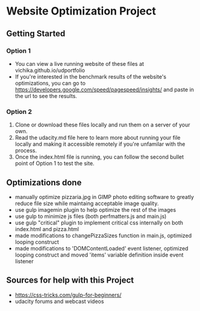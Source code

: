# Website Optimization Project

## Getting Started

### Option 1
- You can view a live running website of these files at vichika.github.io/udportfolio
- If you're interested in the benchmark results of the website's optimizations, you can 
go to https://developers.google.com/speed/pagespeed/insights/ and paste in the url to 
see the results.

### Option 2
1. Clone or download these files locally and run them on a server of your own.
2. Read the udacity.md file here to learn more about running your file locally and
making it accessible remotely if you're unfamilar with the process.
3. Once the index.html file is running, you can follow the second bullet point of Option
1 to test the site.

## Optimizations done
- manually optimize pizzaria.jpg in GIMP photo editing software to greatly reduce file size 
while maintaing acceptable image quality.
- use gulp imagemin plugin to help optimize the rest of the images 
- use gulp to minimize js files (both perfmatters.js and main.js)
- use gulp "critical" plugin to implement critical css internally on both index.html and pizza.html
- made modifications to changePizzaSizes function in main.js, optimized looping construct
- made modifications to 'DOMContentLoaded' event listener, optimized looping construct and moved 'items'
variable definition inside event listener

## Sources for help with this Project
- https://css-tricks.com/gulp-for-beginners/
- udacity forums and webcast videos